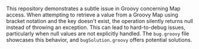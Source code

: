 This repository demonstrates a subtle issue in Groovy concerning Map access. When attempting to retrieve a value from a Groovy Map using bracket notation and the key doesn't exist, the operation silently returns null instead of throwing an exception. This can lead to hard-to-debug issues, particularly when null values are not explicitly handled. The `bug.groovy` file showcases this behavior, and `bugSolution.groovy` offers potential solutions.
